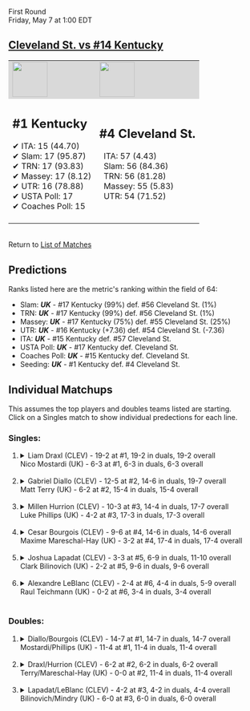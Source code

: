 First Round  
Friday, May 7 at 1:00 EDT
## [Cleveland St. vs #14 Kentucky](https://www.ncaa.com/game/5833389) 

<table><tr style="background-color: #d9d9d9 !important"><td><img src="https://www.ncaa.com/sites/default/files/images/logos/schools/c/cleveland-st.70.png" width="70" height="70" /></td><td><img src="https://www.ncaa.com/sites/default/files/images/logos/schools/k/kentucky.70.png" width="70" height="70" /></td></tr><tr>
<td>  

<h2>#1 Kentucky</h2>  
&#10004; ITA: 15 (44.70)<br>  
&#10004; Slam: 17 (95.87)<br>  
&#10004; TRN: 17 (93.83)<br>  
&#10004; Massey: 17 (8.12)<br>  
&#10004; UTR: 16 (78.88)<br>  
&#10004; USTA Poll: 17<br>  
&#10004; Coaches Poll: 15<br>  
<br>  

</td>
<td>  

<h2>#4 Cleveland St.</h2>  
&nbsp; ITA: 57 (4.43)<br>  
&nbsp; Slam: 56 (84.36)<br>  
&nbsp; TRN: 56 (81.28)<br>  
&nbsp; Massey: 55 (5.83)<br>  
&nbsp; UTR: 54 (71.52)<br>  
<br>  

</td>
</tr></table>  


<br>Return to [List of Matches](../index.md)  

## Predictions  

Ranks listed here are the metric's ranking within the field of 64:  
- Slam: ***UK*** - #17 Kentucky (99%) def. #56 Cleveland St. (1%)  
- TRN: ***UK*** - #17 Kentucky (99%) def. #56 Cleveland St. (1%)  
- Massey: ***UK*** - #17 Kentucky (75%) def. #55 Cleveland St. (25%)  
- UTR: ***UK*** - #16 Kentucky (+7.36) def. #54 Cleveland St. (-7.36)  
- ITA: ***UK*** - #15 Kentucky def. #57 Cleveland St.  
- USTA Poll: ***UK*** - #17 Kentucky def. Cleveland St.  
- Coaches Poll: ***UK*** - #15 Kentucky def. Cleveland St.  
- Seeding: ***UK*** - #1 Kentucky def. #4 Cleveland St.  

## Individual Matchups  
This assumes the top players and doubles teams listed are starting.  
Click on a Singles match to show individual predections for each line.  

### Singles:  

<ol>
<li><details>
<summary markdown="span">Liam Draxl (CLEV) - 19-2 at #1, 19-2 in duals, 19-2 overall<br>Nico Mostardi (UK) - 6-3 at #1, 6-3 in duals, 6-3 overall</summary>
<h4>Predictions</h4><ul>
<li>Slam: <b><i>UK</i></b> - Draxl (98%) def. Mostardi (2%)</li>  
<li>TRN: <b><i>UK</i></b> - Draxl (99%) def. Mostardi (1%)</li>  
<li>Massey: <b><i>UK</i></b> - Draxl (75%) def. Mostardi (25%)</li>  
<li>UTR: <b><i>UK</i></b> - Draxl (96%) def. Mostardi (4%)</li>  
<li>ITA: <b><i>UK</i></b> - Draxl (64.58) def. Mostardi (2.33)</li>  
</ul>
</details>&nbsp;</li>
<li><details>
<summary markdown="span">Gabriel Diallo (CLEV) - 12-5 at #2, 14-6 in duals, 19-7 overall<br>Matt Terry (UK) - 6-2 at #2, 15-4 in duals, 15-4 overall</summary>
<h4>Predictions</h4><ul>
<li>Slam: <b><i>UK</i></b> - Diallo (94%) def. Terry (6%)</li>  
<li>TRN: <b><i>UK</i></b> - Diallo (96%) def. Terry (4%)</li>  
<li>Massey: <b><i>UK</i></b> - Diallo (75%) def. Terry (25%)</li>  
<li>UTR: <b><i>UK</i></b> - Diallo (95%) def. Terry (5%)</li>  
<li>ITA: <b><i>UK</i></b> - Diallo (37.70) def. Terry (2.92)</li>  
</ul>
</details>&nbsp;</li>
<li><details>
<summary markdown="span">Millen Hurrion (CLEV) - 10-3 at #3, 14-4 in duals, 17-7 overall<br>Luke Phillips (UK) - 4-2 at #3, 17-3 in duals, 17-3 overall</summary>
<h4>Predictions</h4><ul>
<li>Slam: <b><i>UK</i></b> - Hurrion (96%) def. Phillips (4%)</li>  
<li>TRN: <b><i>UK</i></b> - Hurrion (96%) def. Phillips (4%)</li>  
<li>Massey: <b><i>UK</i></b> - Hurrion (75%) def. Phillips (25%)</li>  
<li>UTR: <b><i>UK</i></b> - Hurrion (94%) def. Phillips (6%)</li>  
<li>ITA: <b><i>UK</i></b> - Hurrion (22.80) def. Phillips (2.83)</li>  
</ul>
</details>&nbsp;</li>
<li><details>
<summary markdown="span">Cesar Bourgois (CLEV) - 9-6 at #4, 14-6 in duals, 14-6 overall<br>Maxime Mareschal-Hay (UK) - 3-2 at #4, 17-4 in duals, 17-4 overall</summary>
<h4>Predictions</h4><ul>
<li>Slam: <b><i>UK</i></b> - Bourgois (95%) def. Mareschal-Hay (5%)</li>  
<li>TRN: <b><i>UK</i></b> - Bourgois (96%) def. Mareschal-Hay (4%)</li>  
<li>Massey: <b><i>UK</i></b> - Bourgois (75%) def. Mareschal-Hay (25%)</li>  
<li>UTR: <b><i>UK</i></b> - Bourgois (93%) def. Mareschal-Hay (7%)</li>  
<li>ITA: <b><i>UK</i></b> - Bourgois (7.98) def. Mareschal-Hay (2.45)</li>  
</ul>
</details>&nbsp;</li>
<li><details>
<summary markdown="span">Joshua Lapadat (CLEV) - 3-3 at #5, 6-9 in duals, 11-10 overall<br>Clark Bilinovich (UK) - 2-2 at #5, 9-6 in duals, 9-6 overall</summary>
<h4>Predictions</h4><ul>
<li>Slam: <b><i>UK</i></b> - Lapadat (99%) def. Bilinovich (1%)</li>  
<li>TRN: <b><i>UK</i></b> - Lapadat (99%) def. Bilinovich (1%)</li>  
<li>Massey: <b><i>UK</i></b> - Lapadat (75%) def. Bilinovich (25%)</li>  
<li>UTR: <b><i>UK</i></b> - Lapadat (97%) def. Bilinovich (3%)</li>  
<li>ITA: <b><i>UK</i></b> - Lapadat (6.21) def. Bilinovich (1.91)</li>  
</ul>
</details>&nbsp;</li>
<li><details>
<summary markdown="span">Alexandre LeBlanc (CLEV) - 2-4 at #6, 4-4 in duals, 5-9 overall<br>Raul Teichmann (UK) - 0-2 at #6, 3-4 in duals, 3-4 overall</summary>
<h4>Predictions</h4><ul>
<li>Slam: <b><i>UK</i></b> - LeBlanc (97%) def. Teichmann (3%)</li>  
<li>TRN: <b><i>UK</i></b> - LeBlanc (97%) def. Teichmann (3%)</li>  
<li>Massey: <b><i>UK</i></b> - LeBlanc (75%) def. Teichmann (25%)</li>  
<li>UTR: <b><i>UK</i></b> - LeBlanc (96%) def. Teichmann (4%)</li>  
</ul>
</details>&nbsp;</li>
</ol>

### Doubles:  

<ol>
<li><details>
<summary markdown="span">Diallo/Bourgois (CLEV) - 14-7 at #1, 14-7 in duals, 14-7 overall<br>Mostardi/Phillips (UK) - 11-4 at #1, 11-4 in duals, 11-4 overall</summary>
<br>Sorry, we don't have any metrics for this match
</details>&nbsp;</li>
<li><details>
<summary markdown="span">Draxl/Hurrion (CLEV) - 6-2 at #2, 6-2 in duals, 6-2 overall<br>Terry/Mareschal-Hay (UK) - 0-0 at #2, 11-4 in duals, 11-4 overall</summary>
<br>Sorry, we don't have any metrics for this match
</details>&nbsp;</li>
<li><details>
<summary markdown="span">Lapadat/LeBlanc (CLEV) - 4-2 at #3, 4-2 in duals, 4-4 overall<br>Bilinovich/Mindry (UK) - 6-0 at #3, 6-0 in duals, 6-0 overall</summary>
<br>Sorry, we don't have any metrics for this match
</details>&nbsp;</li>
</ol>